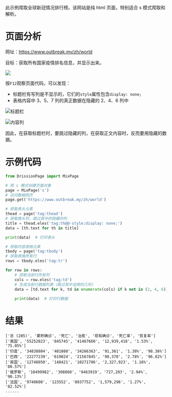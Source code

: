 此示例爬取全球新冠情况排行榜。该网站是纯 html 页面，特别适合 s 模式爬取和解析。

# 页面分析

网址：https://www.outbreak.my/zh/world

目标：获取所有国家疫情排名信息，并显示出来。

![](https://gitee.com/g1879/DrissionPage-demos/raw/master/pics/%E5%BE%AE%E4%BF%A1%E6%88%AA%E5%9B%BE_20211231225026.jpg)

按`F12`观察页面代码，可以发现：

- 标题栏有写列是不显示的，它们的`style`属性包含`display: none;`
- 表格内容中 3、5、7 列的真正数据在隐藏的 2、4、6 列中

![标题栏](https://gitee.com/g1879/DrissionPage-demos/raw/master/pics/QQ截图20220118002732.jpg)

![内容列](https://gitee.com/g1879/DrissionPage-demos/raw/master/pics/QQ截图20220118002945.jpg)

因此，在获取标题栏时，要跳过隐藏的列，在获取正文内容时，反而要用隐藏的数据。

# 示例代码

```python
from DrissionPage import MixPage

# 用 s 模式创建页面对象
page = MixPage('s')  
# 访问数据网页
page.get('https://www.outbreak.my/zh/world')  

# 获取表头元素
thead = page('tag:thead')  
# 获取表头列，跳过其中的隐藏的列
title = thead.eles('tag:th@@-style:display: none;')  
data = [th.text for th in title]

print(data)  # 打印表头

# 获取内容表格元素
tbody = page('tag:tbody')  
# 获取表格所有行
rows = tbody.eles('tag:tr')  

for row in rows: 
    # 获取当前行所有列
    cols = row.eles('tag:td')  
    # 生成当前行数据列表（跳过其中没用的几列）
    data = [td.text for k, td in enumerate(cols) if k not in (2, 4, 6)]
    
    print(data)  # 打印行数据
```

# 结果

```
['总 (205)', '累积确诊', '死亡', '治愈', '现有确诊', '死亡率', '恢复率']
['美国', '55252823', '845745', '41467660', '12,939,418', '1.53%', '75.05%']
['印度', '34838804', '481080', '34266363', '91,361', '1.38%', '98.36%']
['巴西', '22277239', '619024', '21567845', '90,370', '2.78%', '96.82%']
['英国', '12748050', '148421', '10271706', '2,327,923', '1.16%', '80.57%']
['俄罗斯', '10499982', '308860', '9463919', '727,203', '2.94%', '90.13%']
['法国', '9740600', '123552', '8037752', '1,579,296', '1.27%', '82.52%']
......
```

